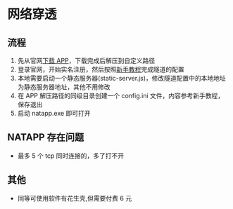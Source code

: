 # 网络穿透

## 流程

1. 先从官网[下载 APP](https://natapp.cn/)，下载完成后解压到自定义路径
2. 登录官网，开始实名注册，然后按照[新手教程](https://natapp.cn/article/natapp_newbie)完成隧道的配置
3. 本地需要启动一个静态服务器(static-server.js)，修改隧道配置中的本地地址为静态服务器地址，其他不用修改
4. 在 APP 解压路径的同级目录创建一个 config.ini 文件，内容参考新手教程，保存退出
5. 启动 natapp.exe 即可打开

## NATAPP 存在问题

-   最多 5 个 tcp 同时连接的，多了打不开

## 其他

-   同等可使用软件有花生壳,但需要付费 6 元
